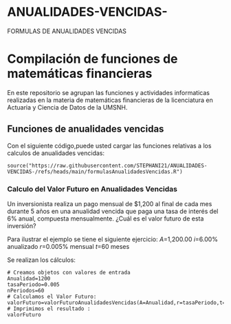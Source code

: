 # ANUALIDADES-VENCIDAS-
FORMULAS DE ANUALIDADES VENCIDAS 
# Compilación de funciones de matemáticas financieras 

En este repositorio se agrupan las funciones y actividades informaticas realizadas en la materia de matemáticas financieras  de la licenciatura en Actuaria y Ciencia de Datos de la UMSNH.

## Funciones de anualidades vencidas 

Con el siguiente código,puede usted cargar las funciones relativas a los calculos de anualidades vencidas:

```{r}
source("https://raw.githubusercontent.com/STEPHANI21/ANUALIDADES-VENCIDAS-/refs/heads/main/formulasAnualidadesVencidas.R")
```


### Calculo del Valor Futuro en Anualidades Vencidas 

Un inversionista realiza un pago mensual de $1,200 al final de cada mes durante 5 años en una anualidad vencida que paga una tasa de interés del 6% anual, compuesta mensualmente. ¿Cuál es el valor futuro de esta inversión?

Para ilustrar el ejemplo se tiene el siguiente ejercicio:
$A$=1,200.00
$i$=6.00% anualizado
$r$=0.005% mensual
$t$=60 meses

Se realizan los cálculos:
```{r}
# Creamos objetos con valores de entrada
Anualidad=1200
tasaPeriodo=0.005
nPeriodos=60
# Calculamos el Valor Futuro:
valorFuturo=valorFuturoAnualidadesVencidas(A=Anualidad,r=tasaPeriodo,t=nPeriodos)
# Imprimimos el resultado :
valorFuturo
```
